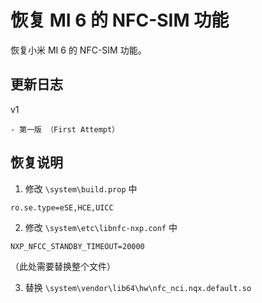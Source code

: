 # 恢复 MI 6 的 NFC-SIM 功能
恢复小米 MI 6 的 NFC-SIM 功能。

## 更新日志
v1

    - 第一版 （First Attempt）

## 恢复说明
1. 修改 `\system\build.prop` 中
```
ro.se.type=eSE,HCE,UICC
```
2. 修改 `\system\etc\libnfc-nxp.conf` 中
```
NXP_NFCC_STANDBY_TIMEOUT=20000
```
   （此处需要替换整个文件）

3. 替换 `\system\vendor\lib64\hw\nfc_nci.nqx.default.so`
